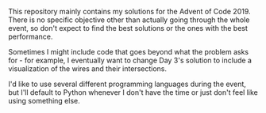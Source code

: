 This repository mainly contains my solutions for the Advent of Code 2019. There is no specific objective other than actually going through the whole event, so don't expect to find the best solutions or the ones with the best performance.

Sometimes I might include code that goes beyond what the problem asks for - for example, I eventually want to change Day 3's solution to include a visualization of the wires and their intersections.

I'd like to use several different programming languages during the event, but I'll default to Python whenever I don't have the time or just don't feel like using something else.
